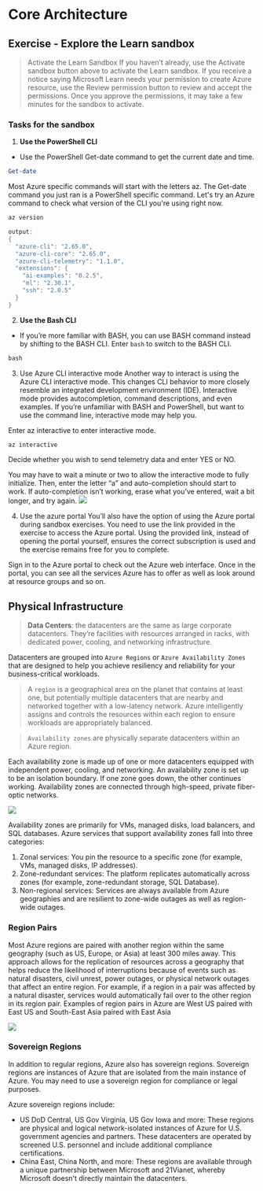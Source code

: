 # Core Architecture

## Exercise - Explore the Learn sandbox

> Activate the Learn Sandbox
If you haven’t already, use the Activate sandbox button above to activate the Learn sandbox.
If you receive a notice saying Microsoft Learn needs your permission to create Azure resource, use the Review permission button to review and accept the permissions. Once you approve the permissions, it may take a few minutes for the sandbox to activate.

### Tasks for the sandbox

1. **Use the PowerShell CLI**
- Use the PowerShell Get-date command to get the current date and time.
```PowerShell
Get-date
```

Most Azure specific commands will start with the letters az. The Get-date command you just ran is a PowerShell specific command. Let's try an Azure command to check what version of the CLI you're using right now.
```PowerShell
az version

output:
{                                                                             
  "azure-cli": "2.65.0",
  "azure-cli-core": "2.65.0",
  "azure-cli-telemetry": "1.1.0",
  "extensions": {
    "ai-examples": "0.2.5",
    "ml": "2.30.1",
    "ssh": "2.0.5"
  }
}
```

2. **Use the Bash CLI**
- If you’re more familiar with BASH, you can use BASH command instead by shifting to the BASH CLI.
Enter `bash` to switch to the BASH CLI.

```PowerShell
bash
```

3. Use Azure CLI interactive mode
Another way to interact is using the Azure CLI interactive mode. This changes CLI behavior to more closely resemble an integrated development environment (IDE). Interactive mode provides autocompletion, command descriptions, and even examples. If you’re unfamiliar with BASH and PowerShell, but want to use the command line, interactive mode may help you.

Enter az interactive to enter interactive mode.
```Bash
az interactive
```

Decide whether you wish to send telemetry data and enter YES or NO.

You may have to wait a minute or two to allow the interactive mode to fully initialize. Then, enter the letter “a” and auto-completion should start to work. If auto-completion isn’t working, erase what you’ve entered, wait a bit longer, and try again.
![](https://learn.microsoft.com/en-us/training/wwl-azure/describe-core-architectural-components-of-azure/media/azure-interactive-mode-c8421a2d-3c3d662b.png)

4. Use the azure portal
You’ll also have the option of using the Azure portal during sandbox exercises. You need to use the link provided in the exercise to access the Azure portal. Using the provided link, instead of opening the portal yourself, ensures the correct subscription is used and the exercise remains free for you to complete.

Sign in to the Azure portal to check out the Azure web interface. Once in the portal, you can see all the services Azure has to offer as well as look around at resource groups and so on.

## Physical Infrastructure
> **Data Centers**: the datacenters are the same as large corporate datacenters. They’re facilities with resources arranged in racks, with dedicated power, cooling, and networking infrastructure.

Datacenters are grouped into `Azure Regions` or `Azure Availability Zones` that are designed to help you achieve resiliency and reliability for your business-critical workloads.

> A `region` is a geographical area on the planet that contains at least one, but potentially multiple datacenters that are nearby and networked together with a low-latency network. Azure intelligently assigns and controls the resources within each region to ensure workloads are appropriately balanced.

> `Availability zones` are physically separate datacenters within an Azure region.

Each availability zone is made up of one or more datacenters equipped with independent power, cooling, and networking. An availability zone is set up to be an isolation boundary. If one zone goes down, the other continues working. Availability zones are connected through high-speed, private fiber-optic networks.

![](https://learn.microsoft.com/en-us/training/wwl-azure/describe-core-architectural-components-of-azure/media/availability-zones-c22f95a3-14cd8677.png)

Availability zones are primarily for VMs, managed disks, load balancers, and SQL databases. Azure services that support availability zones fall into three categories:

1. Zonal services: You pin the resource to a specific zone (for example, VMs, managed disks, IP addresses).
2. Zone-redundant services: The platform replicates automatically across zones (for example, zone-redundant storage, SQL Database).
3. Non-regional services: Services are always available from Azure geographies and are resilient to zone-wide outages as well as region-wide outages.

### Region Pairs
Most Azure regions are paired with another region within the same geography (such as US, Europe, or Asia) at least 300 miles away. This approach allows for the replication of resources across a geography that helps reduce the likelihood of interruptions because of events such as natural disasters, civil unrest, power outages, or physical network outages that affect an entire region. For example, if a region in a pair was affected by a natural disaster, services would automatically fail over to the other region in its region pair.
Examples of region pairs in Azure are West US paired with East US and South-East Asia paired with East Asia

![](https://learn.microsoft.com/en-us/training/wwl-azure/describe-core-architectural-components-of-azure/media/region-pairs-7c495a33-85c0fa20.png)

### Sovereign Regions
In addition to regular regions, Azure also has sovereign regions. Sovereign regions are instances of Azure that are isolated from the main instance of Azure. You may need to use a sovereign region for compliance or legal purposes.

Azure sovereign regions include:
- US DoD Central, US Gov Virginia, US Gov Iowa and more: These regions are physical and logical network-isolated instances of Azure for U.S. government agencies and partners. These datacenters are operated by screened U.S. personnel and include additional compliance certifications.
- China East, China North, and more: These regions are available through a unique partnership between Microsoft and 21Vianet, whereby Microsoft doesn't directly maintain the datacenters.
